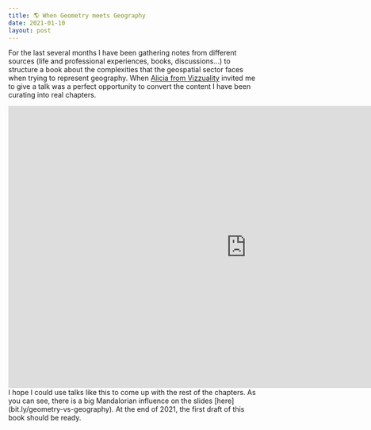 ```yaml
---
title: 🌎 When Geometry meets Geography
date: 2021-01-10
layout: post
---
```


For the last several months I have been gathering notes from different sources (life and professional experiences, books, discussions...) to structure a book about the complexities that the geospatial sector faces when trying to represent geography. When [Alicia from Vizzuality](https://twitter.com/AliyGM) invited me to give a talk was a perfect opportunity to convert the content I have been curating into real chapters.

<iframe src="https://docs.google.com/presentation/d/e/2PACX-1vR7rTV__EzSce_gth6jcuPdYrHaZexE63cMyMbX6nUzjWEXLa76hAIur1S1GhOaJB16_kmMgEAWIUdf/embed?start=false&loop=false&delayms=3000" frameborder="0" width="960" height="569" allowfullscreen="true" mozallowfullscreen="true" webkitallowfullscreen="true"></iframe>

<br>
I hope I could use talks like this to come up with the rest of the chapters. As you can see, there is a big Mandalorian influence on the slides [here](bit.ly/geometry-vs-geography). At the end of 2021, the first draft of this book should be ready. 
